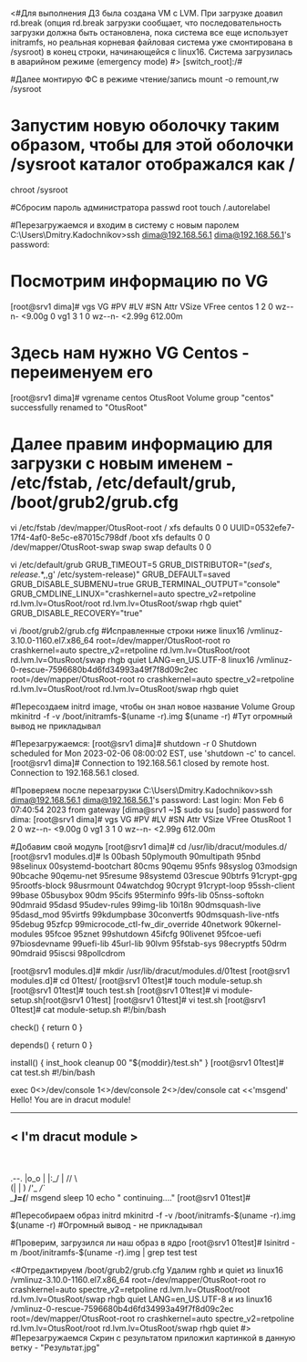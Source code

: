 <#Для выполнения ДЗ была создана VM с LVM.
При загрузке доавил rd.break (опция rd.break загрузки сообщает, 
что последовательность загрузки должна быть остановлена, пока система все еще использует initramfs, 
но реальная корневая файловая система уже смонтирована в /sysroot) в конец строки, начинающейся с linux16. 
Система загрузилась в аварийном режиме (emergency mode) #>
[switch_root]:/#

#Далее монтирую ФС в режиме чтение/запись
mount -o remount,rw /sysroot

# Запустим новую оболочку таким образом, чтобы для этой оболочки /sysroot каталог отображался как /
chroot /sysroot

#Сбросим пароль администратора
passwd root
touch /.autorelabel 

#Перезагружаемся и входим в систему с новым паролем
C:\Users\Dmitry.Kadochnikov>ssh dima@192.168.56.1
dima@192.168.56.1's password:

# Посмотрим информацию по VG
[root@srv1 dima]# vgs
  VG     #PV #LV #SN Attr   VSize  VFree
  centos   1   2   0 wz--n- <9.00g      0
  vg1      3   1   0 wz--n- <2.99g 612.00m

# Здесь нам нужно VG Centos - переименуем его
[root@srv1 dima]# vgrename centos OtusRoot
  Volume group "centos" successfully renamed to "OtusRoot"

# Далее правим информацию для загрузки с новым именем - /etc/fstab, /etc/default/grub, /boot/grub2/grub.cfg
vi /etc/fstab
/dev/mapper/OtusRoot-root /                       xfs     defaults        0 0
UUID=0532efe7-17f4-4af0-8e5c-e87015c798df /boot                   xfs     defaults        0 0
/dev/mapper/OtusRoot-swap swap                    swap    defaults        0 0

vi  /etc/default/grub
GRUB_TIMEOUT=5
GRUB_DISTRIBUTOR="$(sed 's, release .*$,,g' /etc/system-release)"
GRUB_DEFAULT=saved
GRUB_DISABLE_SUBMENU=true
GRUB_TERMINAL_OUTPUT="console"
GRUB_CMDLINE_LINUX="crashkernel=auto spectre_v2=retpoline rd.lvm.lv=OtusRoot/root rd.lvm.lv=OtusRoot/swap rhgb quiet"
GRUB_DISABLE_RECOVERY="true"

vi /boot/grub2/grub.cfg
#Исправленные строки ниже
linux16 /vmlinuz-3.10.0-1160.el7.x86_64 root=/dev/mapper/OtusRoot-root ro crashkernel=auto spectre_v2=retpoline rd.lvm.lv=OtusRoot/root rd.lvm.lv=OtusRoot/swap rhgb quiet LANG=en_US.UTF-8
linux16 /vmlinuz-0-rescue-7596680b4d6fd34993a49f7f8d09c2ec root=/dev/mapper/OtusRoot-root ro crashkernel=auto spectre_v2=retpoline rd.lvm.lv=OtusRoot/root rd.lvm.lv=OtusRoot/swap rhgb quiet

#Пересоздаем initrd image, чтобы он знал новое название Volume Group
mkinitrd -f -v /boot/initramfs-$(uname -r).img $(uname -r)
#Тут огромный вывод не прикладывал

#Перезагружаемся:
[root@srv1 dima]# shutdown -r 0
Shutdown scheduled for Mon 2023-02-06 08:00:02 EST, use 'shutdown -c' to cancel.
[root@srv1 dima]# Connection to 192.168.56.1 closed by remote host.
Connection to 192.168.56.1 closed.

#Проверяем после перезагрузки
C:\Users\Dmitry.Kadochnikov>ssh dima@192.168.56.1
dima@192.168.56.1's password:
Last login: Mon Feb  6 07:40:54 2023 from gateway
[dima@srv1 ~]$ sudo su
[sudo] password for dima:
[root@srv1 dima]# vgs
  VG       #PV #LV #SN Attr   VSize  VFree
  OtusRoot   1   2   0 wz--n- <9.00g      0
  vg1        3   1   0 wz--n- <2.99g 612.00m

#Добавим свой модуль 
[root@srv1 dima]# cd /usr/lib/dracut/modules.d/
[root@srv1 modules.d]# ls
00bash               50plymouth            90multipath   95nbd           98selinux
00systemd-bootchart  80cms                 90qemu        95nfs           98syslog
03modsign            90bcache              90qemu-net    95resume        98systemd
03rescue             90btrfs               91crypt-gpg   95rootfs-block  98usrmount
04watchdog           90crypt               91crypt-loop  95ssh-client    99base
05busybox            90dm                  95cifs        95terminfo      99fs-lib
05nss-softokn        90dmraid              95dasd        95udev-rules    99img-lib
10i18n               90dmsquash-live       95dasd_mod    95virtfs        99kdumpbase
30convertfs          90dmsquash-live-ntfs  95debug       95zfcp          99microcode_ctl-fw_dir_override
40network            90kernel-modules      95fcoe        95znet          99shutdown
45ifcfg              90livenet             95fcoe-uefi   97biosdevname   99uefi-lib
45url-lib            90lvm                 95fstab-sys   98ecryptfs
50drm                90mdraid              95iscsi       98pollcdrom

[root@srv1 modules.d]# mkdir /usr/lib/dracut/modules.d/01test
[root@srv1 modules.d]# cd 01test/
[root@srv1 01test]# touch module-setup.sh
[root@srv1 01test]# touch test.sh
[root@srv1 01test]# vi module-setup.sh[root@srv1 01test]
[root@srv1 01test]# vi test.sh
[root@srv1 01test]# cat module-setup.sh
#!/bin/bash

check() {
    return 0
}

depends() {
    return 0
}

install() {
    inst_hook cleanup 00 "${moddir}/test.sh"
}
[root@srv1 01test]# cat test.sh
#!/bin/bash

exec 0<>/dev/console 1<>/dev/console 2<>/dev/console
cat <<'msgend'
Hello! You are in dracut module!
 ___________________
< I'm dracut module >
 -------------------
   \
    \
        .--.
       |o_o |
       |:_/ |
      //   \ \
     (|     | )
    /'\_   _/`\
    \___)=(___/
msgend
sleep 10
echo " continuing...."
[root@srv1 01test]#

#Пересобираем образ initrd
mkinitrd -f -v /boot/initramfs-$(uname -r).img $(uname -r)
#Огромный вывод - не прикладывал

#Проверим, загрузился ли наш образ в ядро
[root@srv1 01test]# lsinitrd -m /boot/initramfs-$(uname -r).img | grep test
test

<#Отредактируем /boot/grub2/grub.cfg
Удалим rghb и quiet из linux16 /vmlinuz-3.10.0-1160.el7.x86_64 root=/dev/mapper/OtusRoot-root ro crashkernel=auto spectre_v2=retpoline rd.lvm.lv=OtusRoot/root rd.lvm.lv=OtusRoot/swap rhgb quiet LANG=en_US.UTF-8
и из 
linux16 /vmlinuz-0-rescue-7596680b4d6fd34993a49f7f8d09c2ec root=/dev/mapper/OtusRoot-root ro crashkernel=auto spectre_v2=retpoline rd.lvm.lv=OtusRoot/root rd.lvm.lv=OtusRoot/swap rhgb quiet
#>
#Перезагружаемся
Скрин с результатом приложил картинкой в данную ветку - "Результат.jpg"
